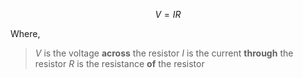 $$
V = IR
$$

Where,
> $V$ is the voltage **across** the resistor
> $I$ is the current **through** the resistor
> $R$ is the resistance **of** the resistor